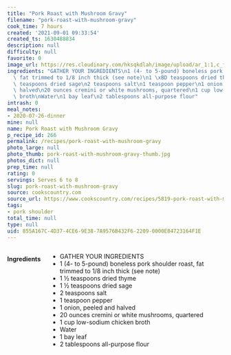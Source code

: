 ```yaml
---
title: "Pork Roast with Mushroom Gravy"
filename: "pork-roast-with-mushroom-gravy"
cook_time: 7 hours
created: '2021-09-01 09:33:54'
created_ts: 1630488834
description: null
difficulty: null
favorite: 0
image_url: https://res.cloudinary.com/hksqkdlah/image/upload/ar_1:1,c_fill,dpr_2.0,f_auto,fl_lossy.progressive.strip_profile,g_faces:auto,q_auto:low,w_344/8368_sfs-roastedporkloin-16-276461
ingredients: "GATHER YOUR INGREDIENTS\n1 (4- to 5-pound) boneless pork shoulder roast,\
  \ fat trimmed to 1/8 inch thick (see note)\n1 \xBD teaspoons dried thyme\n1 \xBD\
  \ teaspoons dried sage\n2 teaspoons salt\n1 teaspoon pepper\n1 onion, peeled and\
  \ halved\n20 ounces cremini or white mushrooms, quartered\n1 cup low-sodium chicken\
  \ broth\nWater\n1 bay leaf\n2 tablespoons all-purpose flour"
intrash: 0
meal_notes:
- 2020-07-26-dinner
mine: null
name: Pork Roast with Mushroom Gravy
p_recipe_id: 266
permalink: /recipes/pork-roast-with-mushroom-gravy
photo_large: null
photo_thumb: pork-roast-with-mushroom-gravy-thumb.jpg
photos_dict: null
prep_time: null
rating: 0
servings: Serves 6 to 8
slug: pork-roast-with-mushroom-gravy
source: cookscountry.com
source_url: https://www.cookscountry.com/recipes/5819-pork-roast-with-mushroom-gravy?extcode=MCSKD10L0&ref=new_search_experience_14
tags:
- pork shoulder
total_time: null
type: null
uid: 855A167C-4D37-4CE6-9E38-7A9576B432F6-2209-0000E84723164F1E
---
```

<div class="columns large-7 small-12" id="writeup">	</div><!-- #writeup -->
</div><!-- #row-one -->
<div class="row" id="row-two">	<div class="columns large-4 small-12" id="ingredients"><h4>Ingredients</h4><div class="box box-ingredients content"><ul>
<li>GATHER YOUR INGREDIENTS</li>
<li>1 (4- to 5-pound) boneless pork shoulder roast, fat trimmed to 1/8 inch thick (see note)</li>
<li>1 ½ teaspoons dried thyme</li>
<li>1 ½ teaspoons dried sage</li>
<li>2 teaspoons salt</li>
<li>1 teaspoon pepper</li>
<li>1 onion, peeled and halved</li>
<li>20 ounces cremini or white mushrooms, quartered</li>
<li>1 cup low-sodium chicken broth</li>
<li>Water</li>
<li>1 bay leaf</li>
<li>2 tablespoons all-purpose flour</li>
</ul>
</div>	</div>	<div class="columns large-6 small-12" id="directions">	</div>